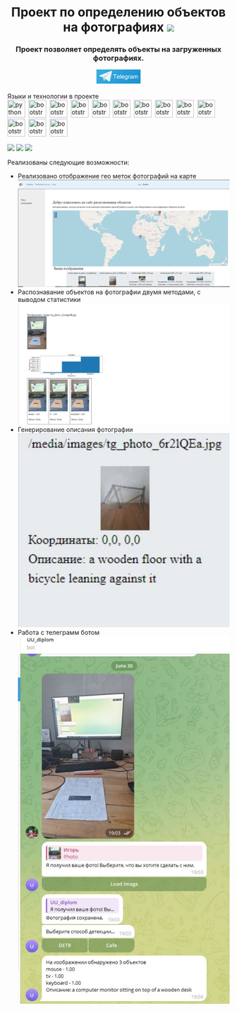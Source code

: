 <div id="header" align="center">
<h1> Проект по определению объектов на фотографиях 
<img src="https://github.com/blackcater/blackcater/raw/main/images/Hi.gif" height="32"/></h1>
<h3 align="center">Проект позволяет определять объекты на загруженных фотографиях.</h3>
</div>
<div id="header2" align="center">
<a href="https://t.me/UU_diplom_bot">
    <img src="telegram.png" width="100" alt="Telegram">
</a>
</div>
<br>
Языки и технологии в проекте<br>
<img src="https://cdn.jsdelivr.net/gh/devicons/devicon/icons/python/python-original.svg" title="python" width="40" height="40"/>&nbsp;
<img src="https://cdn.jsdelivr.net/gh/devicons/devicon/icons/bootstrap/bootstrap-original.svg" title="bootstrap" width="40" height="40"/>&nbsp;
<img src="https://cdn.jsdelivr.net/gh/devicons/devicon/icons/css3/css3-original.svg" title="bootstrap" width="40" height="40"/>&nbsp;
<img src="https://cdn.jsdelivr.net/gh/devicons/devicon/icons/html5/html5-original.svg" title="bootstrap" width="40" height="40"/>&nbsp;
<img src="https://cdn.jsdelivr.net/gh/devicons/devicon/icons/devicon/devicon-original.svg" title="bootstrap" width="40" height="40"/>&nbsp;
<img src="https://cdn.jsdelivr.net/gh/devicons/devicon/icons/github/github-original.svg" title="bootstrap" width="40" height="40"/>&nbsp;
<img src="https://cdn.jsdelivr.net/gh/devicons/devicon/icons/django/django-plain.svg" title="bootstrap" width="40" height="40"/>&nbsp;
<img src="https://cdn.jsdelivr.net/gh/devicons/devicon/icons/docker/docker-original.svg" title="bootstrap" width="40" height="40"/>&nbsp;
<img src="https://cdn.jsdelivr.net/gh/devicons/devicon/icons/opencv/opencv-original.svg" title="bootstrap" width="40" height="40"/>&nbsp;
<img src="https://cdn.jsdelivr.net/gh/devicons/devicon/icons/matplotlib/matplotlib-original.svg" title="bootstrap" width="40" height="40"/>&nbsp;
<img src="https://cdn.jsdelivr.net/gh/devicons/devicon/icons/pycharm/pycharm-original.svg" title="bootstrap" width="40" height="40"/>&nbsp;
<img src="https://cdn.jsdelivr.net/gh/devicons/devicon/icons/sqlite/sqlite-original.svg" title="bootstrap" width="40" height="40"/>&nbsp;
<img src="https://cdn.jsdelivr.net/gh/devicons/devicon/icons/plotly/plotly-original.svg" title="bootstrap" width="40" height="40"/>&nbsp;

![](https://github-profile-summary-cards.vercel.app/api/cards/profile-details?username=igor161rus=github_dark)
![](https://github-profile-summary-cards.vercel.app/api/cards/most-commit-language?username=igor161rus=github_dark)
![](https://github-profile-summary-cards.vercel.app/api/cards/stats?username=igor161rus&theme=github_dark)

Реализованы следующие возможности:
<ul>
<li>Реализовано отображение гео меток фотографий на карте
<br>
<img src="img-1.JPG" width="550">
<br>
</li>
<li>Распознавание объектов на фотографии двумя методами, с выводом статистики</li>
<img src="img-3.JPG" width="550">
<br>
<li>Генерирование описания фотографии</li>
<img src="img-5.JPG" width="550">
<br>
<li>Работа с телеграмм ботом</li>
<img src="img-4.JPG" width="550">
</ul>
